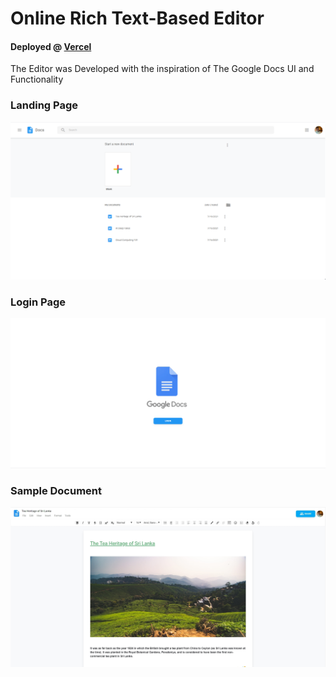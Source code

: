# Online Rich Text-Based Editor


<h4>Deployed @ <a target="_blank" href="https://rich-text-editor-hk99wlz1d-imperialwarrior.vercel.app/">Vercel</a></h4>

<p>The Editor was Developed with the inspiration of The Google Docs UI and Functionality</p>

<h3>Landing Page</h3>
<img src="./UI/Main_Landing.png">


<h3>Login Page</h3>
<img src="./UI/Login Page.png">


<h3>Sample Document</h3>
<img src="./UI/Deshtop_Doc.jpg">


